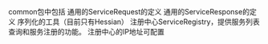 common包中包括
通用的ServiceRequest的定义
通用的ServiceResponse的定义
序列化的工具（目前只有Hessian）
注册中心ServiceRegistry，提供服务列表查询和服务注册的功能。
注册中心的IP地址可配置
